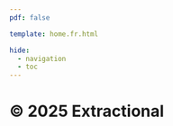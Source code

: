 ```yaml
---
pdf: false

template: home.fr.html

hide:
  - navigation
  - toc
---
```


<h1>&copy; 2025 Extractional</h1>

<!-- <div class="hero-landing" markdown="1"> -->

<!-- # Welcome to the Extractional user manual


![Main logo](img/Extractional_logo_blue_whiteBg.png){width=500}
/// caption
Extract and digitalize data with Extractional
/// -->

<!-- ## Documentation

<div class="grid cards" markdown>

- :material-monitor: **System Overview**  
  Learn about the core features and architecture.  
  [:octicons-arrow-right-24: Read more](System%20Overview/index.md) -->

<!-- - :material-account: **User Management**  
  How to add, remove, and manage users.  
  [:octicons-arrow-right-24: Read more](System%20Overview%20and%20User%20Management.md) -->

<!-- - :material-view-dashboard: **Dashboard**  
  Explore the interactive dashboard features.  
  [:octicons-arrow-right-24: Read more](System%20Overview/Dashboard.md)

- :material-file-document: **Templates**  
  Customize and use templates effectively.  
  [:octicons-arrow-right-24: Read more](System%20Overview/Template.md)

- :material-family-tree: **Multi tenant**  
    Divide your system into different sub-systems.  
    [:octicons-arrow-right-24: Read more](Multi%20tenant%20system/index.md)

</div>


## Documentation in paper

- [__Read__ this documentation in the PDF format](./documentation.pdf) -->